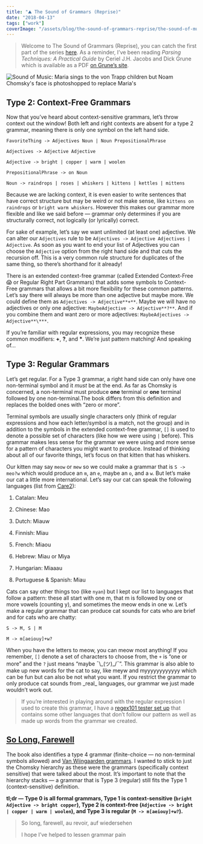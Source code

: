 ```yaml
---
title: "⛰ The Sound of Grammars (Reprise)"
date: "2018-04-13"
tags: ["work"]
coverImage: "/assets/blog/the-sound-of-grammars-reprise/the-sound-of-music-reprise.jpg"
---
```


> Welcome to The Sound of Grammars (Reprise), you can catch the first part of the series [here](./the-sound-of-grammars). As a reminder, I’ve been reading _Parsing Techniques: A Practical Guide_ by Ceriel J.H. Jacobs and Dick Grune which is available as a PDF [on Grune’s site](https://dickgrune.com/Books/PTAPG_1st_Edition/BookBody.pdf).

![Sound of Music: Maria sings to the von Trapp children but Noam Chomsky's face is photoshopped to replace Maria's](/assets/blog/the-sound-of-grammars-reprise/the-sound-of-music-reprise.jpg)

## Type 2: Context-Free Grammars

Now that you’ve heard about context-sensitive grammars, let’s throw context out the window! Both left and right contexts are absent for a type 2 grammar, meaning there is only one symbol on the left hand side.

```
FavoriteThing -> Adjectives Noun | Noun PrepositionalPhrase

Adjectives -> Adjective Adjective

Adjective -> bright | copper | warm | woolen

PrepositionalPhrase -> on Noun

Noun -> raindrops | roses | whiskers | kittens | kettles | mittens
```

Because we are lacking context, it is even easier to write sentences that have correct structure but may be weird or not make sense, like `kittens on raindrops` or `bright warm whiskers`. However this makes our grammar more flexible and like we said before — grammar only determines if you are structurally correct, not logically (or lyrically) correct.

For sake of example, let’s say we want unlimited (at least one) adjective. We can alter our `Adjectives` rule to be `Adjectives -> Adjective Adjectives | Adjective`. As soon as you want to end your list of Adjectives you can choose the `Adjective` option from the right hand side and that cuts the recursion off. This is a very common rule structure for duplicates of the same thing, so there’s shorthand for it already!

There is an extended context-free grammar (called Extended Context-Free 😱 or Regular Right Part Grammars) that adds some symbols to Context-Free grammars that allows a bit more flexibility for these common patterns. Let’s say there will always be more than one adjective but maybe more. We could define them as `Adjectives -> Adjective**+**`. Maybe we will have no adjectives or only one adjective: `MaybeAdjective -> Adjective**?**`. And if you combine them and want zero or more adjectives: `MaybeAdjectives -> Adjective**\***`.

If you’re familiar with regular expressions, you may recognize these common modifiers: **+**, **?**, and **\***. We’re just pattern matching! And speaking of…

## Type 3: Regular Grammars

Let’s get regular. For a Type 3 grammar, a right hand side can only have one non-terminal symbol and it _must_ be at the end. As far as Chomsky is concerned, a non-terminal must produce **one** terminal or **one** terminal followed by one non-terminal.The book differs from this definition and replaces the bolded ones with “zero or more”.

Terminal symbols are usually single characters only (think of regular expressions and how each letter/symbol is a match, not the group) and in addition to the symbols in the extended context-free grammar, `[]` is used to denote a possible set of characters (like how we were using `|` before). This grammar makes less sense for the grammar we were using and more sense for a pattern of characters you might want to produce. Instead of thinking about all of our favorite things, let’s focus on that kitten that has whiskers.

Our kitten may say `meow` or `mew` so we could make a grammar that is `S -> meo?w` which would produce an `m`, an `e`, maybe an `o`, and a `w`. But let’s make our cat a little more international. Let’s say our cat can speak the following languages (list from [Care2](https://www.care2.com/greenliving/what-does-a-cat-say-in-japanese-in-french-in-greek.html)):

1. Catalan: Meu

1. Chinese: Mao

1. Dutch: Miauw

1. Finnish: Miau

1. French: Miaou

1. Hebrew: Miau or Miya

1. Hungarian: Miaaau

1. Portuguese & Spanish: Miau

Cats can say other things too (like `nyan`) but I kept our list to languages that follow a pattern: these all start with one m, that m is followed by one or more vowels (counting y), and sometimes the meow ends in one w. Let’s make a regular grammar that can produce cat sounds for cats who are brief and for cats who are chatty:

```
S -> M, S | M

M -> m[aeiouy]+w?
```

When you have the letters to meow, you can meow most anything! If you remember, `[]` denote a set of characters to choose from, the `+` is “one or more” and the `?` just means “maybe ¯\\\_(ツ)\_/¯”. This grammar is also able to make up new words for the cat to say, like meyw and myyyyyyyyyyyy which can be fun but can also be not what you want. If you restrict the grammar to only produce cat sounds from \_real\_ languages, our grammar we just made wouldn’t work out.

> If you’re interested in playing around with the regular expression I used to create this grammar, I have a [regex101 tester set up](https://regex101.com/r/la7eSf/2) that contains some other languages that don’t follow our pattern as well as made up words from the grammar we created.

## [So Long, Farewell](https://www.youtube.com/watch?v=Qy9_lfjQopU)

The book also identifies a type 4 grammar (finite-choice — no non-terminal symbols allowed) and [Van Wijngaarden grammars](https://en.wikipedia.org/wiki/Van_Wijngaarden_grammar). I wanted to stick to just the Chomsky hierarchy as these were the grammars (specifically context sensitive) that were talked about the most. It’s important to note that the hierarchy stacks — a grammar that is Type 3 (regular) still fits the Type 1 (context-sensitive) definition.

**tl;dr — Type 0 is all formal grammars, Type 1 is context-sensitive (`bright Adjective -> bright copper`), Type 2 is context-free (`Adjective -> bright | copper | warm | woolen`), and Type 3 is regular (`M -> m[aeiouy]+w?`).**

> So long, farewell, au revoir, auf wiedersehen
>
> I hope I’ve helped to lessen grammar pain
